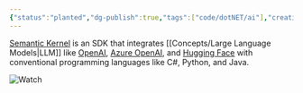 ```yaml
---
{"status":"planted","dg-publish":true,"tags":["code/dotNET/ai"],"creation_date":"2024-05-03 19:47","github-url":"https://github.com/microsoft/semantic-kernel","ms-learn-url":"https://learn.microsoft.com/en-us/semantic-kernel/overview/","permalink":"/code/microsoft-semantic-kernel/","dgPassFrontmatter":true}
---
```



[Semantic Kernel](https://learn.microsoft.com/en-us/semantic-kernel/overview/) is an SDK that integrates [[Concepts/Large Language Models\|LLM]]  like [OpenAI](https://platform.openai.com/docs/introduction), [Azure OpenAI](https://azure.microsoft.com/en-us/products/ai-services/openai-service), and [Hugging Face](https://huggingface.co/) with conventional programming languages like C#, Python, and Java.

![Watch](https://www.youtube.com/watch?v=WlFz5olN3V8&list=PL20mfA9efrmMmLEy1fhFDvB_OmUpNUFqB)
